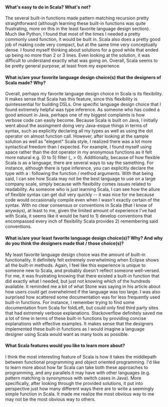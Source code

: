 #### What's easy to do in Scala? What's not?

The several built-in functions made pattern matching recursion pretty straightforward (although learning these built-in functions was quite frustrating, more on this in the least favorite language design section). Much like Python, I found that most of the times I needed a pretty commonly used function, it would be built in. Scala also does a pretty good job of making code very compact, but at the same time very conceptually dense. I found myself thinking about solutions for a good while that ended up being no more than 2 or 3 lines. Even looking at the solution, it was difficult to understand exactly what was going on. Overall, Scala seems to be pretty general purpose, at least from my experience. 

#### What is/are your favorite language design choice(s) that the designers of Scala made? Why?

Overall, perhaps my favorite language design choice in Scala is its flexibility. It makes sense that Scala has this feature, since this flexibility is quintessential for building DSLs. One specific language design choice that I found extremely helpful was type inference. As someone who has coded a good amount in Java, perhaps one of my biggest complaints is how verbose code can easily become. Because Scala is built on Java, I initially went about the assingment doing very Java-esque things in terms of syntax, such as explicitly declaring all my types as well as using the dot operator on almost function call. However, after looking at the sample solution as well as "elegent" Scala style, I realized there was a lot more syntactical freedom than I expected. For example, I found myself using space rather than the dot operator in my anonymous functions as it felt more natural e.g. (0 to 5) filter (_ > 0). Additionally, because of how flexible Scala is as a language, there are several ways to say the samething. For instance, although there is type inference, you can explicitly declare the type with a :<Type> following the function / method arguments. With that being said, I can see how Scala may not be the best language to use on a large company scale, simply because with flexibility comes issues related to readability. As someone who is just learning Scala, I can see how the allure of flexible syntax can get dull very quickly -- it was nice for me because code would occasionally compile even when I wasn't exactly certain of the syntax. With no clear consensus or conventions in Scala (that I know of anyways), at least to me, given the limited amount of experience I've had with Scala, it seems like it would be hard to 1) develop conventions that encompassed every inch of flexibility Scala provides 2) remembering said conventions. 

#### What is/are your least favorite language design choice(s)? Why? And why do you think the designers made that / those choice(s)?

My least favorite language design choice was the amount of built-in functionality. It definitely felt extremely overwhelming when Eclipse shows all the built-in methods. Again, I feel like this experience is unique to someone new to Scala, and probably doesn't reflect someone well-versed. For me, it was frustrating knowing that there existed a built-in function that did exactly what I needed, but just not knowing which of the hundreds available. It reminded me a bit of what Stone was saying in his article about how users could get overwhelmed if the language was too large. I was also surprised how scattered some documentation was for less frequently used built-in functions. For instance, I remember trying to find some documentation from Scala for foldLeft, but could only find third party sites that had extremely verbose explanations. Stackoverflow definitely saved me a lot of time in terms of these built-in functions by providing concise explanations with effective examples. It makes sense that the designers implemented these built-in functions as I would imagine a language designer using Scala would want as many tools as possible. 

#### What Scala features would you like to learn more about?

I think the most interesting feature of Scala is how it takes the middlepath between functional programming and object oriented programming. I'd like to learn more about how far Scala can take both these approaches to programming, and any parallels it may have with other languages (e.g. pattern matching is synonymous with switch cases in Java). More specifically, after looking through the provided solutions, it put into perspective just how many different ways there are to write a seemingly simple function in Scala. It made me realize the most obvious way to me may not be the most obvious way to others. 

